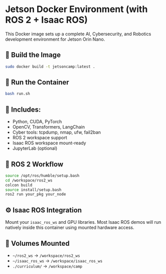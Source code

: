 # Jetson Docker Environment (with ROS 2 + Isaac ROS)

This Docker image sets up a complete AI, Cybersecurity, and Robotics development environment for Jetson Orin Nano.

## 🔧 Build the Image

```bash
sudo docker build -t jetsoncamp:latest .
```

## 🚀 Run the Container

```bash
bash run.sh
```

## 🧰 Includes:

- Python, CUDA, PyTorch
- OpenCV, Transformers, LangChain
- Cyber tools: tcpdump, nmap, ufw, fail2ban
- ROS 2 workspace support
- Isaac ROS workspace mount-ready
- JupyterLab (optional)

## 🤖 ROS 2 Workflow

```bash
source /opt/ros/humble/setup.bash
cd /workspace/ros2_ws
colcon build
source install/setup.bash
ros2 run your_pkg your_node
```

## ⚙️ Isaac ROS Integration

Mount your `isaac_ros_ws` and GPU libraries. Most Isaac ROS demos will run natively inside this container using mounted hardware access.

## 📁 Volumes Mounted

- `~/ros2_ws` → `/workspace/ros2_ws`
- `~/isaac_ros_ws` → `/workspace/isaac_ros_ws`
- `./curriculum/` → `/workspace/camp`
